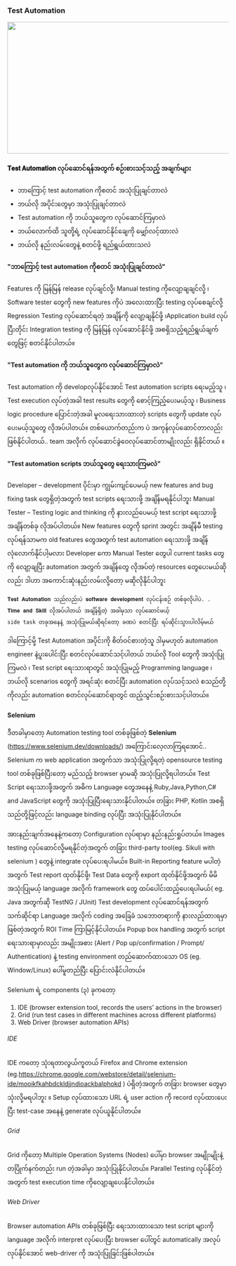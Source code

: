### Test Automation
  
<img src="https://github.com/suwinphyu/readLists/blob/gh-pages/testautomation.png" width="680" height="300">

#### 𝐓𝐞𝐬𝐭 𝐀𝐮𝐭𝐨𝐦𝐚𝐭𝐢𝐨𝐧 လုပ်ဆောင်ရန်အတွက် စဉ်းစားသင့်သည့် အချက်များ
* ဘာကြောင့် test automation ကိုစတင် အသုံးပြုချင်တာလဲ 
* ဘယ်လို အပိုင်းတွေမှာ အသုံးပြုချင်တာလဲ 
* Test automation ကို ဘယ်သူတွေက လုပ်ဆောင်ကြမှာလဲ 
* ဘယ်လောက်ထိ သူတို့ရဲ့ လုပ်ဆောင်နိုင်ချေကို မျှော်လင့်ထားလဲ 
* ဘယ်လို နည်းလမ်းတွေနဲ့ စတင်ဖို့ ရည်ရွယ်ထားသလဲ 

#### "ဘာကြောင့် test automation ကိုစတင် အသုံးပြုချင်တာလဲ"
Features ကို မြန်မြန် release လုပ်ချင်လို့၊ Manual testing ကိုလျော့ချချင်လို့ ၊ Software tester တွေကို new features ကိုပဲ အလေးထားပြီး testing လုပ်စေချင်လို့ Regression Testing လုပ်ဆောင်ရတဲ့ အချိန်ကို လျော့ချနိုင်ဖို့ ၊Application build လုပ်ပြီးတိုင်း Integration testing ကို မြန်မြန် လုပ်ဆောင်နိုင်ဖို့ အစရှိသည့်ရည်ရွယ်ချက်တွေဖြင့် စတင်နိုင်ပါတယ်။

#### "Test automation ကို ဘယ်သူတွေက လုပ်ဆောင်ကြမှာလဲ"
Test automation ကို developလုပ်နိုင်အောင် Test automation scripts ရေးမည့်သူ ၊ Test execution လုပ်တဲ့အခါ test results တွေကို စောင့်ကြည့်ပေးမယ့်သူ  ၊ Business logic procedure ပြောင်းတဲ့အခါ မူလရေးသားထားတဲ့ scripts တွေကို update လုပ်ပေးမယ့်သူတွေ လိုအပ်ပါတယ်။ တစ်ယောက်တည်းက ပဲ အကုန်လုပ်ဆောင်တာလည်းဖြစ်နိုင်ပါတယ်.. team အလိုက် လုပ်ဆောင်ခွဲဝေလုပ်ဆောင်တာမျိုးလည်း ရှိနိုင်တယ် ။

#### "Test automation scripts ဘယ်သူတွေ ရေးသားကြမလဲ"
Developer – development ပိုင်းမှာ ကျွမ်းကျင်ပေမယ့် new features and bug fixing task တွေရှိတဲ့အတွက် test scripts ရေးသားဖို့ အချိန်မရနိုင်ပါဘူး 
Manual Tester – Testing logic and thinking ကို နားလည်ပေမယ့် test script ရေးသားဖို့အချိန်တစ်ခု လိုအပ်ပါတယ်။ New features တွေကို sprint အတွင်း အချိန်မီ testing လုပ်ရန်သာမက old features တွေအတွက်  test automation ရေးသားဖို့ အချိန်လုံလောက်နိုင်ပါ့မလား 
Developer ကော Manual Tester တွေပါ current tasks တွေကို လျော့ချပြီး automation အတွက် အချိန်တွေ လိုအပ်တဲ့ resources တွေပေးမယ်ဆိုလည်း ဒါဟာ အကောင်းဆုံးနည်းလမ်းလို့တော့ မဆိုလိုနိုင်ပါဘူး  
```
𝐓𝐞𝐬𝐭 𝐀𝐮𝐭𝐨𝐦𝐚𝐭𝐢𝐨𝐧 သည်လည်းပဲ 𝐬𝐨𝐟𝐭𝐰𝐚𝐫𝐞 𝐝𝐞𝐯𝐞𝐥𝐨𝐩𝐦𝐞𝐧𝐭 လုပ်ငန်းစဉ် တစ်ခုလိုပါပဲ. . 
𝐓𝐢𝐦𝐞 𝐚𝐧𝐝 𝐒𝐤𝐢𝐥𝐥 လိုအပ်ပါတယ် အချိန်ရှိတဲ့ အခါမှသာ လုပ်ဆောင်မယ့် 
side task တခုအနေနဲ့ အသုံးပြုမယ်ဆိုရင်တော့ ခဏပဲ စတင်ပြီး ရပ်ဆိုင်းသွားပါလိမ့်မယ် 

```
ဒါကြောင့်မို့ Test Automation အပိုင်းကို စိတ်ဝင်စားတဲ့သူ ဒါမှမဟုတ် automation engineer နဲ့ပူးပေါင်းပြီး စတင်လုပ်ဆောင်သင့်ပါတယ် 
ဘယ်လို Tool တွေကို အသုံးပြုကြမလဲ ၊ Test script ရေးသားရာတွင် အသုံးပြုမည့် Programming language ၊ ဘယ်လို scenarios တွေကို အရင်ဆုံး စတင်ပြီး automation လုပ်သင့်သလဲ စသည်တို့ကိုလည်း automation စတင်လုပ်ဆောင်ရာတွင် ထည့်သွင်းစဉ်းစားသင့်ပါတယ်။

#### Selenium
ဒီတခါမှာတော့ Automation testing tool တစ်ခုဖြစ်တဲ့ 𝐒𝐞𝐥𝐞𝐧𝐢𝐮𝐦 (https://www.selenium.dev/downloads/) အကြောင်းလေ့လာကြရအောင်..
Selenium က web application အတွက်သာ အသုံးပြုလို့ရတဲ့ opensource testing tool တစ်ခုဖြစ်ပြီးတော့ မည်သည့် browser မှာမဆို အသုံးပြုလို့ရပါတယ်။ Test Script ရေးသားဖို့အတွက် အဓိက Language တွေအနေနဲ့ Ruby,Java,Python,C# and JavaScript တွေကို အသုံးပြုပြီးရေးသားနိုင်ပါတယ်။  တခြား PHP, Kotlin အစရှိသည်တို့ဖြင့်လည်း language binding လုပ်ပြီး အသုံးပြုနိုင်ပါတယ်။ 

အားနည်းချက်အနေနဲ့ကတော့ Configuration လုပ်ရာမှာ နည်းနည်းရှုပ်တယ်။ Images testing  လုပ်ဆောင်လို့မရနိုင်တဲ့အတွက် တခြား third-party tool(eg. Sikuli with selenium ) တွေနဲ့ integrate လုပ်ပေးရပါမယ်။ Built-in Reporting feature မပါတဲ့အတွက် Test report ထုတ်နိုင်ဖို့၊ Test Data တွေကို export ထုတ်နိုင်ဖို့အတွက် မိမိအသုံးပြုမယ့် language အလိုက် framework တွေ ထပ်ပေါင်းထည့်ပေးရပါမယ်( eg. Java အတွက်ဆို TestNG / JUnit) Test development လုပ်ဆောင်ရန်အတွက် သက်ဆိုင်ရာ Language အလိုက် coding အခြေခံ သဘောတရားကို နားလည်ထားရမှာဖြစ်တဲ့အတွက် ROI Time ကြာမြင့်နိုင်ပါတယ်။ Popup box handling အတွက် script ရေးသားရာမှာလည်း အမျိုးအစား (Alert / Pop up/confirmation / Prompt/ Authentication) နဲ့ testing environment တည်ဆောက်ထားသော OS (eg. Window/Linux) ပေါ်မူတည်ပြီး ပြောင်းလဲနိုင်ပါတယ်။

Selenium ရဲ့ components (၃) ခုကတော့
1. IDE (browser extension tool, records the users’ actions in the browser)
2. Grid (run test cases in  different machines across different platforms)
3. Web Driver (browser automation APIs)

###### IDE
IDE ကတော့ သုံးရတာလွယ်ကူတယ် Firefox and Chrome extension (eg.https://chrome.google.com/webstore/detail/selenium-ide/mooikfkahbdckldjjndioackbalphokd ) ပဲရှိတဲ့အတွက် တခြား browser တွေမှာ သုံးလို့မရပါဘူး ။ Setup လုပ်ထားသော URL ရဲ့ user action ကို record လုပ်ထားပေးပြီး test-case အနေနဲ့ generate လုပ်ယူနိုင်ပါတယ်။

###### Grid 
Grid ကိုတော့ Multiple Operation Systems (Nodes) ပေါ်မှာ browser အမျိုးမျိုးနဲ့ တပြိုက်နက်တည်း run တဲ့အခါမှာ အသုံးပြုနိုင်ပါတယ်။ Parallel Testing လုပ်နိုင်တဲ့အတွက် test execution time ကိုလျော့ချပေးနိုင်ပါတယ်။

###### Web Driver
Browser automation APIs တစ်ခုဖြစ်ပြီး ရေးသားထားသော test script များကို language အလိုက် interpret လုပ်ပေးပြီး browser ပေါ်တွင် automatically အလုပ်လုပ်နိုင်အောင် web-driver ကို အသုံးပြုခြင်းဖြစ်ပါတယ်။
